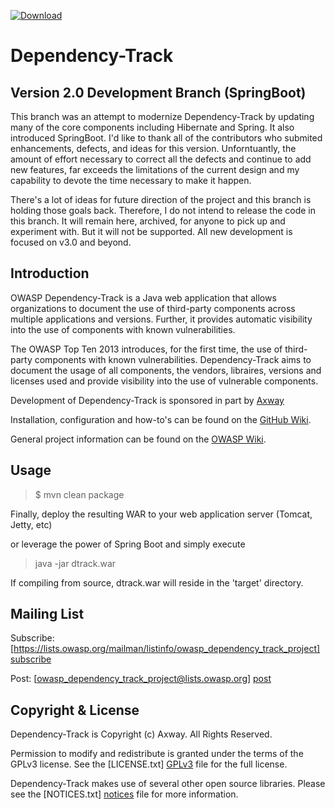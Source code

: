 [ ![Download](https://api.bintray.com/packages/stevespringett/owasp/dependency-track/images/download.svg) ](https://bintray.com/stevespringett/owasp/dependency-track/_latestVersion)

Dependency-Track
=========

Version 2.0 Development Branch (SpringBoot)
--
This branch was an attempt to modernize Dependency-Track by updating many of the core components including Hibernate and Spring. It also introduced SpringBoot. I'd like to thank all of the contributors who submited enhancements, defects, and ideas for this version. Unforntuantly, the amount of effort necessary to correct all the defects and continue to add new features, far exceeds the limitations of the current design and my capability to devote the time necessary to make it happen.

There's a lot of ideas for future direction of the project and this branch is holding those goals back. Therefore, I do not intend to release the code in this branch. It will remain here, archived, for anyone to pick up and experiment with. But it will not be supported. All new development is focused on v3.0 and beyond.

Introduction
--
OWASP Dependency-Track is a Java web application that allows organizations to
document the use of third-party components across multiple applications and
versions. Further, it provides automatic visibility into the use of components
with known vulnerabilities.

The OWASP Top Ten 2013 introduces, for the first time, the use of third-party
components with known vulnerabilities. Dependency-Track aims to document the
usage of all components, the vendors, libraires, versions and licenses used
and provide visibility into the use of vulnerable components.

Development of Dependency-Track is sponsored in part by [Axway]

Installation, configuration and how-to's can be found on the [GitHub Wiki].

General project information can be found on the [OWASP Wiki].


Usage
-

> $ mvn clean package

Finally, deploy the resulting WAR to your web application server (Tomcat, Jetty, etc)

or leverage the power of Spring Boot and simply execute

> java -jar dtrack.war

If compiling from source, dtrack.war will reside in the 'target' directory.


Mailing List
-

Subscribe: [https://lists.owasp.org/mailman/listinfo/owasp_dependency_track_project] [subscribe]

Post: [owasp_dependency_track_project@lists.owasp.org] [post]

Copyright & License
-

Dependency-Track is Copyright (c) Axway. All Rights Reserved.

Permission to modify and redistribute is granted under the terms of the GPLv3
license. See the [LICENSE.txt] [GPLv3] file for the full license.

Dependency-Track makes use of several other open source libraries. Please see
the [NOTICES.txt] [notices] file for more information.

  [GitHub Wiki]: https://github.com/stevespringett/dependency-track/wiki
  [OWASP Wiki]: https://www.owasp.org/index.php/OWASP_Dependency_Track_Project
  [subscribe]: https://lists.owasp.org/mailman/listinfo/owasp_dependency_track_project
  [post]: mailto:owasp_dependency_track_project@lists.owasp.org
  [GPLv3]: https://github.com/stevespringett/dependency-track/blob/master/LICENSE.txt
  [notices]: https://github.com/stevespringett/dependency-track/blob/master/NOTICES.txt
  [axway]: http://www.axway.com

